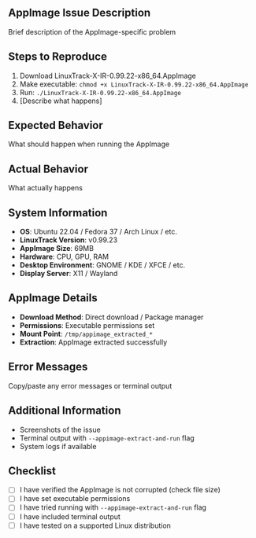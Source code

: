 ## AppImage Issue Description
Brief description of the AppImage-specific problem

## Steps to Reproduce
1. Download LinuxTrack-X-IR-0.99.22-x86_64.AppImage
2. Make executable: `chmod +x LinuxTrack-X-IR-0.99.22-x86_64.AppImage`
3. Run: `./LinuxTrack-X-IR-0.99.22-x86_64.AppImage`
4. [Describe what happens]

## Expected Behavior
What should happen when running the AppImage

## Actual Behavior
What actually happens

## System Information
- **OS**: Ubuntu 22.04 / Fedora 37 / Arch Linux / etc.
- **LinuxTrack Version**: v0.99.23
- **AppImage Size**: 69MB
- **Hardware**: CPU, GPU, RAM
- **Desktop Environment**: GNOME / KDE / XFCE / etc.
- **Display Server**: X11 / Wayland

## AppImage Details
- **Download Method**: Direct download / Package manager
- **Permissions**: Executable permissions set
- **Mount Point**: `/tmp/appimage_extracted_*`
- **Extraction**: AppImage extracted successfully

## Error Messages
Copy/paste any error messages or terminal output

## Additional Information
- Screenshots of the issue
- Terminal output with `--appimage-extract-and-run` flag
- System logs if available

## Checklist
- [ ] I have verified the AppImage is not corrupted (check file size)
- [ ] I have set executable permissions
- [ ] I have tried running with `--appimage-extract-and-run` flag
- [ ] I have included terminal output
- [ ] I have tested on a supported Linux distribution 